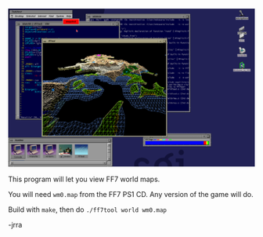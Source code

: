 ![screenshot](screenshot.png)

This program will let you view FF7 world maps.

You will need `wm0.map` from the FF7 PS1 CD. Any version of the game will do.

Build with `make`, then do `./ff7tool world wm0.map`

-jrra
